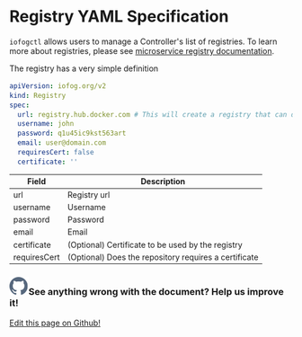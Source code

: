 # Registry YAML Specification

`iofogctl` allows users to manage a Controller's list of registries. To learn more about registries, please see [microservice registry documentation](../applications/microservice-registry-catalog.html#registries).

The registry has a very simple definition

```yaml
apiVersion: iofog.org/v2
kind: Registry
spec:
  url: registry.hub.docker.com # This will create a registry that can download your private docker hub images
  username: john
  password: q1u45ic9kst563art
  email: user@domain.com
  requiresCert: false
  certificate: ''
```

| Field        | Description                                           |
| ------------ | ----------------------------------------------------- |
| url          | Registry url                                          |
| username     | Username                                              |
| password     | Password                                              |
| email        | Email                                                 |
| certificate  | (Optional) Certificate to be used by the registry     |
| requiresCert | (Optional) Does the repository requires a certificate |

<aside class="notifications contribute">
  <h3><img src="/images/icos/ico-github.svg" alt="">See anything wrong with the document? Help us improve it!</h3>
  <a href="https://github.com/eclipse-iofog/iofog.org/edit/develop/content/docs/2.1/reference-iofogctl/reference-registry.md"
    target="_blank">
    <p>Edit this page on Github!</p>
  </a>
</aside>
